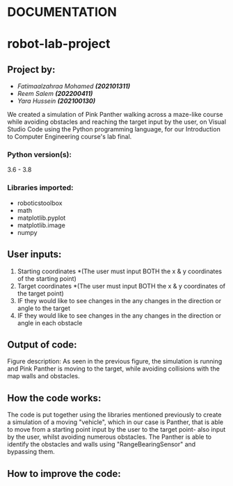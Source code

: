 #                                               **DOCUMENTATION**

# robot-lab-project

## **Project by:** 
- _Fatimaalzahraa Mohamed ***(202101311)***_ 
- _Reem Salem ***(202200411)***_
- _Yara Hussein ***(202100130)***_

We created a simulation of Pink Panther walking across a maze-like course
while avoiding obstacles and reaching the target input by the user,
on Visual Studio Code using the Python programming language, for our
Introduction to Computer Engineering course's lab final.

### **Python version(s):** 
3.6 - 3.8

### **Libraries imported:** 
- roboticstoolbox
- math
- matplotlib.pyplot
- matplotlib.image
- numpy

## **User inputs:**
1. Starting coordinates *(The user must input BOTH the x & y coordinates of the starting point)
2. Target coordinates *(The user must input BOTH the x & y coordinates of the target point)
3. IF they would like to see changes in the any changes in the
direction or angle to the target
4. IF they would like to see changes in the any changes in the
direction or angle in each obstacle

## **Output of code:**


Figure description: As seen in the previous figure, the simulation is running
and Pink Panther is moving to the target, while avoiding collisions with the
map walls and obstacles.

## **How the code works:**
The code is put together using the libraries mentioned previously
to create a simulation of a moving "vehicle", which in our case is Panther,
that is able to move from a starting point input by the user to the target point- also
input by the user, whilst avoiding numerous obstacles.
The Panther is able to identify the obstacles and walls using "RangeBearingSensor"
and bypassing them. 

## **How to improve the code:**

















